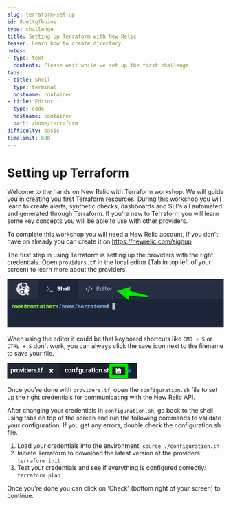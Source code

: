 ```yaml
---
slug: terraform-set-up
id: 8ueltqfbuios
type: challenge
title: Setting up Terraform with New Relic
teaser: Learn how to create directory
notes:
- type: text
  contents: Please wait while we set up the first challenge
tabs:
- title: Shell
  type: terminal
  hostname: container
- title: Editor
  type: code
  hostname: container
  path: /home/terraform
difficulty: basic
timelimit: 600
---
```


Setting up Terraform
==============

Welcome to the hands on New Relic with Terraform workshop. We will guide you in creating you first Terraform resources. During this workshop you will learn to create alerts, synthetic checks, dashboards and SLI's all automated and generated through Terraform. If you're new to Terraform you will learn some key concepts you will be able to use with other providers.

To complete this workshop you will need a New Relic account, if you don't have on already you can create it on https://newrelic.com/signup

The first step in using Terraform is setting up the providers with the right credentials. Open `providers.tf` in the local editor (Tab in top left of your screen) to learn more about the providers.

![Editor pane](https://raw.githubusercontent.com/kidk/futurestack2022-terraform/main/01-terraform-set-up/editor.png)

When using the editor it could be that keyboard shortcuts like `CMD + S` or `CTRL + S` don't work, you can always click the save icon next to the filename to save your file.

![Save icon](https://raw.githubusercontent.com/kidk/futurestack2022-terraform/main/01-terraform-set-up/save.png)

Once you're done with `providers.tf`, open the `configuration.sh` file to set up the right credentials for communicating with the New Relic API.

After changing your credentials in `configuration.sh`, go back to the shell using tabs on top of the screen and run the following commands to validate your configuration. If you get any errors, double check the configuration.sh file.

1) Load your credentials into the environment: `source ./configuration.sh`
2) Initiate Terraform to download the latest version of the providers: `terraform init`
3) Test your credentials and see if everything is configured correctly: `terraform plan`

Once you're done you can click on 'Check' (bottom right of your screen) to continue.
